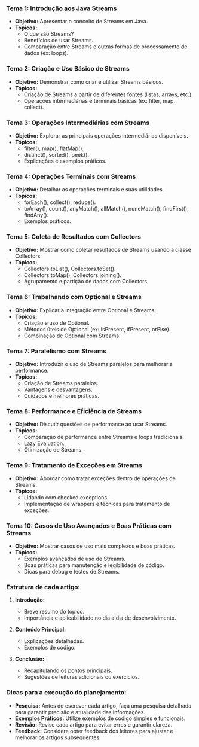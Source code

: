 ### **Tema 1: Introdução aos Java Streams**

- **Objetivo:** Apresentar o conceito de Streams em Java.
- **Tópicos:**
    - O que são Streams?
    - Benefícios de usar Streams.
    - Comparação entre Streams e outras formas de processamento de dados (ex: loops).

### **Tema 2: Criação e Uso Básico de Streams**

- **Objetivo:** Demonstrar como criar e utilizar Streams básicos.
- **Tópicos:**
    - Criação de Streams a partir de diferentes fontes (listas, arrays, etc.).
    - Operações intermediárias e terminais básicas (ex: filter, map, collect).

### **Tema 3: Operações Intermediárias com Streams**

- **Objetivo:** Explorar as principais operações intermediárias disponíveis.
- **Tópicos:**
    - filter(), map(), flatMap().
    - distinct(), sorted(), peek().
    - Explicações e exemplos práticos.

### **Tema 4: Operações Terminais com Streams**

- **Objetivo:** Detalhar as operações terminais e suas utilidades.
- **Tópicos:**
    - forEach(), collect(), reduce().
    - toArray(), count(), anyMatch(), allMatch(), noneMatch(), findFirst(), findAny().
    - Exemplos práticos.

### **Tema 5: Coleta de Resultados com Collectors**

- **Objetivo:** Mostrar como coletar resultados de Streams usando a classe Collectors.
- **Tópicos:**
    - Collectors.toList(), Collectors.toSet().
    - Collectors.toMap(), Collectors.joining().
    - Agrupamento e partição de dados com Collectors.

### **Tema 6: Trabalhando com Optional e Streams**

- **Objetivo:** Explicar a integração entre Optional e Streams.
- **Tópicos:**
    - Criação e uso de Optional.
    - Métodos úteis de Optional (ex: isPresent, ifPresent, orElse).
    - Combinação de Optional com Streams.

### **Tema 7: Paralelismo com Streams**

- **Objetivo:** Introduzir o uso de Streams paralelos para melhorar a performance.
- **Tópicos:**
    - Criação de Streams paralelos.
    - Vantagens e desvantagens.
    - Cuidados e melhores práticas.

### **Tema 8: Performance e Eficiência de Streams**

- **Objetivo:** Discutir questões de performance ao usar Streams.
- **Tópicos:**
    - Comparação de performance entre Streams e loops tradicionais.
    - Lazy Evaluation.
    - Otimização de Streams.

### **Tema 9: Tratamento de Exceções em Streams**

- **Objetivo:** Abordar como tratar exceções dentro de operações de Streams.
- **Tópicos:**
    - Lidando com checked exceptions.
    - Implementação de wrappers e técnicas para tratamento de exceções.

### **Tema 10: Casos de Uso Avançados e Boas Práticas com Streams**

- **Objetivo:** Mostrar casos de uso mais complexos e boas práticas.
- **Tópicos:**
    - Exemplos avançados de uso de Streams.
    - Boas práticas para manutenção e legibilidade de código.
    - Dicas para debug e testes de Streams.

### **Estrutura de cada artigo:**

1. **Introdução:**
    - Breve resumo do tópico.
    - Importância e aplicabilidade no dia a dia de desenvolvimento.

2. **Conteúdo Principal:**
    - Explicações detalhadas.
    - Exemplos de código.

3. **Conclusão:**
    - Recapitulando os pontos principais.
    - Sugestões de leituras adicionais ou exercícios.

### **Dicas para a execução do planejamento:**

- **Pesquisa:** Antes de escrever cada artigo, faça uma pesquisa detalhada para garantir precisão e atualidade das
  informações.
- **Exemplos Práticos:** Utilize exemplos de código simples e funcionais.
- **Revisão:** Revise cada artigo para evitar erros e garantir clareza.
- **Feedback:** Considere obter feedback dos leitores para ajustar e melhorar os artigos subsequentes.
